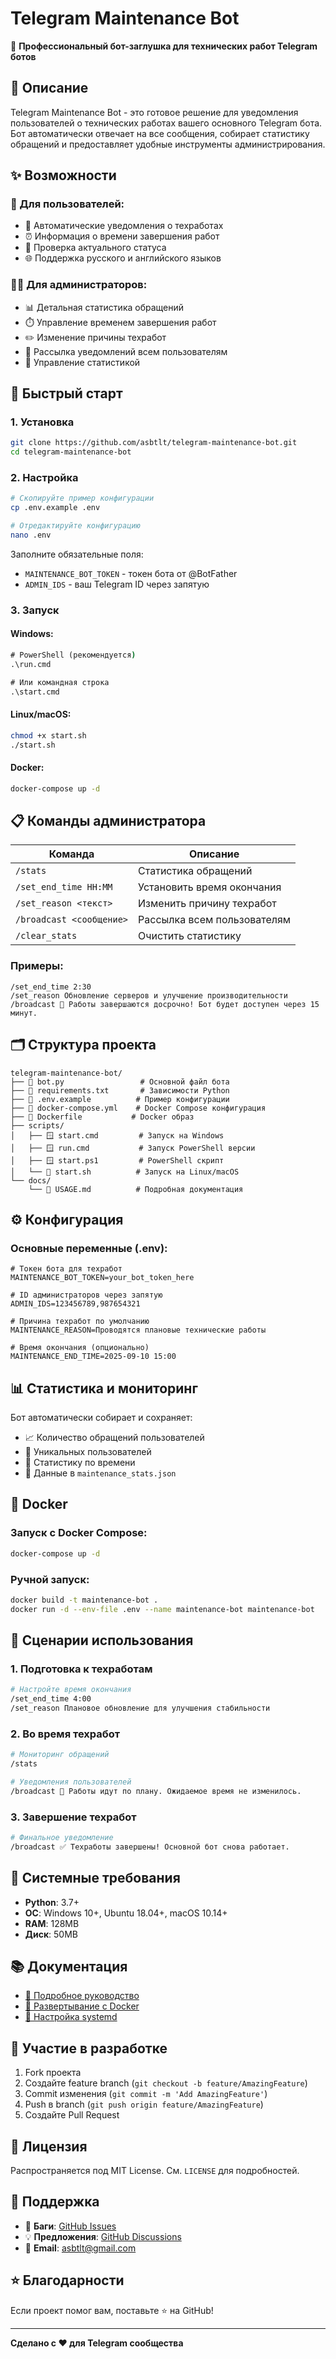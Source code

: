 # Telegram Maintenance Bot

🔧 **Профессиональный бот-заглушка для технических работ Telegram ботов**

## 📖 Описание

Telegram Maintenance Bot - это готовое решение для уведомления пользователей о технических работах вашего основного Telegram бота. Бот автоматически отвечает на все сообщения, собирает статистику обращений и предоставляет удобные инструменты администрирования.

## ✨ Возможности

### 👥 Для пользователей:
- 🔔 Автоматические уведомления о техработах
- ⏰ Информация о времени завершения работ  
- 🔄 Проверка актуального статуса
- 🌐 Поддержка русского и английского языков

### 👨‍💼 Для администраторов:
- 📊 Детальная статистика обращений
- ⏱️ Управление временем завершения работ
- ✏️ Изменение причины техработ
- 📢 Рассылка уведомлений всем пользователям
- 🧹 Управление статистикой

## 🚀 Быстрый старт

### 1. Установка

```bash
git clone https://github.com/asbtlt/telegram-maintenance-bot.git
cd telegram-maintenance-bot
```

### 2. Настройка

```bash
# Скопируйте пример конфигурации
cp .env.example .env

# Отредактируйте конфигурацию
nano .env
```

Заполните обязательные поля:
- `MAINTENANCE_BOT_TOKEN` - токен бота от @BotFather
- `ADMIN_IDS` - ваш Telegram ID через запятую

### 3. Запуск

#### Windows:
```cmd
# PowerShell (рекомендуется)
.\run.cmd

# Или командная строка
.\start.cmd
```

#### Linux/macOS:
```bash
chmod +x start.sh
./start.sh
```

#### Docker:
```bash
docker-compose up -d
```

## 📋 Команды администратора

| Команда | Описание |
|---------|----------|
| `/stats` | Статистика обращений |
| `/set_end_time HH:MM` | Установить время окончания |
| `/set_reason <текст>` | Изменить причину техработ |
| `/broadcast <сообщение>` | Рассылка всем пользователям |
| `/clear_stats` | Очистить статистику |
    
### Примеры:
```
/set_end_time 2:30
/set_reason Обновление серверов и улучшение производительности
/broadcast 🔧 Работы завершаются досрочно! Бот будет доступен через 15 минут.
```

## 🗂️ Структура проекта

```
telegram-maintenance-bot/
├── 📄 bot.py                 # Основной файл бота
├── 📄 requirements.txt       # Зависимости Python
├── 📄 .env.example          # Пример конфигурации
├── 📄 docker-compose.yml    # Docker Compose конфигурация
├── 📄 Dockerfile           # Docker образ
├── scripts/
│   ├── 🪟 start.cmd         # Запуск на Windows
│   ├── 🪟 run.cmd           # Запуск PowerShell версии
│   ├── 🪟 start.ps1         # PowerShell скрипт
│   └── 🐧 start.sh          # Запуск на Linux/macOS
└── docs/
    └── 📄 USAGE.md          # Подробная документация
```

## ⚙️ Конфигурация

### Основные переменные (.env):

```env
# Токен бота для техработ
MAINTENANCE_BOT_TOKEN=your_bot_token_here

# ID администраторов через запятую
ADMIN_IDS=123456789,987654321

# Причина техработ по умолчанию
MAINTENANCE_REASON=Проводятся плановые технические работы

# Время окончания (опционально)
MAINTENANCE_END_TIME=2025-09-10 15:00
```

## 📊 Статистика и мониторинг

Бот автоматически собирает и сохраняет:
- 📈 Количество обращений пользователей
- 👥 Уникальных пользователей
- 📅 Статистику по времени
- 💾 Данные в `maintenance_stats.json`

## 🐳 Docker

### Запуск с Docker Compose:
```bash
docker-compose up -d
```

### Ручной запуск:
```bash
docker build -t maintenance-bot .
docker run -d --env-file .env --name maintenance-bot maintenance-bot
```

## 🔄 Сценарии использования

### 1. Подготовка к техработам
```bash
# Настройте время окончания
/set_end_time 4:00
/set_reason Плановое обновление для улучшения стабильности
```

### 2. Во время техработ
```bash
# Мониторинг обращений
/stats

# Уведомления пользователей
/broadcast 🔧 Работы идут по плану. Ожидаемое время не изменилось.
```

### 3. Завершение техработ
```bash
# Финальное уведомление
/broadcast ✅ Техработы завершены! Основной бот снова работает.
```

## 🔧 Системные требования

- **Python**: 3.7+
- **ОС**: Windows 10+, Ubuntu 18.04+, macOS 10.14+
- **RAM**: 128MB
- **Диск**: 50MB

## 📚 Документация

- [📖 Подробное руководство](docs/USAGE.md)
- [🐳 Развертывание с Docker](docs/DOCKER.md)
- [🔧 Настройка systemd](docs/SYSTEMD.md)

## 🤝 Участие в разработке

1. Fork проекта
2. Создайте feature branch (`git checkout -b feature/AmazingFeature`)
3. Commit изменения (`git commit -m 'Add AmazingFeature'`)
4. Push в branch (`git push origin feature/AmazingFeature`)
5. Создайте Pull Request

## 📝 Лицензия

Распространяется под MIT License. См. `LICENSE` для подробностей.

## 💬 Поддержка

- 🐛 **Баги**: [GitHub Issues](https://github.com/asbtlt/telegram-maintenance-bot/issues)
- 💡 **Предложения**: [GitHub Discussions](https://github.com/asbtlt/telegram-maintenance-bot/discussions)
- 📧 **Email**: asbtlt@gmail.com

## ⭐ Благодарности

Если проект помог вам, поставьте ⭐ на GitHub!

---

**Сделано с ❤️ для Telegram сообщества**
